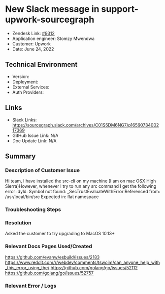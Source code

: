 # New Slack message in support-upwork-sourcegraph <!-- Ticket Title  Hint: include keywords to make it searchable -->

- Zendesk Link: [#9312](https://sourcegraph.zendesk.com/agent/tickets/9312)
- Application engineer: Stomzy Mwendwa
- Customer: Upwork <!-- Redact if this contains personally identifying information -->
- Date: June 24, 2022

<!-- Data populated from integration, speak to Ben Gordon or Michael Bali if not working -->
<!-- During Internal team trial, fill missing data manually (we are waiting for all data to sync) -->

## Technical Environment
- Version: ​
- Deployment:
- External Services:
- Auth Providers:


## Links
<!-- Data for application engineer manual entry -->
- Slack Links: https://sourcegraph.slack.com/archives/C01S5DM6NG7/p1656073400217369 
- GitHub Issue Link: N/A
- Doc Update Link: N/A

## Summary
### Description of Customer Issue
Hi team, I have installed the src-cli on my machine (I am on mac OSX High Sierra)However, whenever I try to run any src command I get the following error :dyld: Symbol not found: _SecTrustEvaluateWithError
Referenced from: /usr/local/bin/src
Expected in: flat namespace
### Troubleshooting Steps

### Resolution
Asked the customer to try upgrading to MacOS 10.13+
### Relevant Docs Pages Used/Created
https://github.com/evanw/esbuild/issues/2183
https://www.reddit.com/r/webdev/comments/tswoim/can_anyone_help_with_this_error_using_the/ 
https://github.com/golang/go/issues/52112 
https://github.com/golang/go/issues/52757 
### Relevant Error / Logs
<!-- Please redact keys, tokens, and personal identifying information -->
